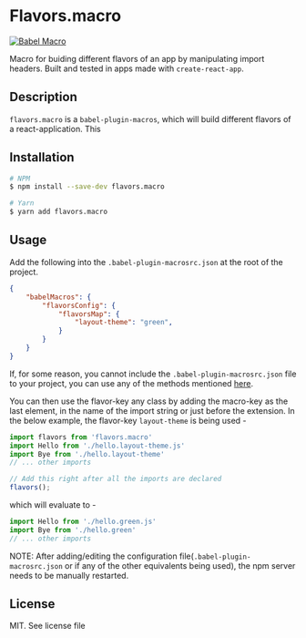 # Flavors.macro

[![Babel Macro](https://img.shields.io/badge/babel--macro-%F0%9F%8E%A3-f5da55.svg?style=flat-square)](https://github.com/kentcdodds/babel-plugin-macros)

Macro for buiding different flavors of an app by manipulating import headers. Built and tested in apps made with `create-react-app`.

## Description
`flavors.macro` is a `babel-plugin-macros`, which will build different flavors of a react-application. This

## Installation

```bash
# NPM
$ npm install --save-dev flavors.macro

# Yarn
$ yarn add flavors.macro
```

## Usage
Add the following into the `.babel-plugin-macrosrc.json` at the root of the project.
```json
{
    "babelMacros": {
        "flavorsConfig": {
            "flavorsMap": {
                "layout-theme": "green",
            }
        }
    }
}
```

If, for some reason, you cannot include the `.babel-plugin-macrosrc.json` file to your project, you can use any of the methods mentioned [here](https://github.com/kentcdodds/babel-plugin-macros/blob/master/other/docs/author.md#config-experimental).

You can then use the flavor-key any class by adding the macro-key as the last element, in the name of the import string or just before the extension. In the below example, the flavor-key `layout-theme` is being used - 
```js
import flavors from 'flavors.macro'
import Hello from './hello.layout-theme.js'
import Bye from './hello.layout-theme'
// ... other imports

// Add this right after all the imports are declared
flavors();
```

which will evaluate to -

```js
import Hello from './hello.green.js'
import Bye from './hello.green'
// ... other imports
```

NOTE: After adding/editing the configuration file(`.babel-plugin-macrosrc.json` or if any of the other equivalents being used), the npm server needs to be manually restarted.

## License
MIT. See license file
